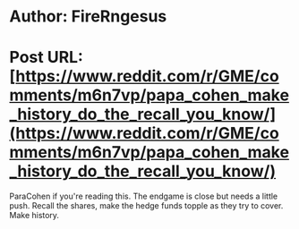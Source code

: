 # Author: FireRngesus
# Post URL: [https://www.reddit.com/r/GME/comments/m6n7vp/papa_cohen_make_history_do_the_recall_you_know/](https://www.reddit.com/r/GME/comments/m6n7vp/papa_cohen_make_history_do_the_recall_you_know/)


ParaCohen if you're reading this. The endgame is close but needs a little push. Recall the shares, make the hedge funds topple as they try to cover. Make history.